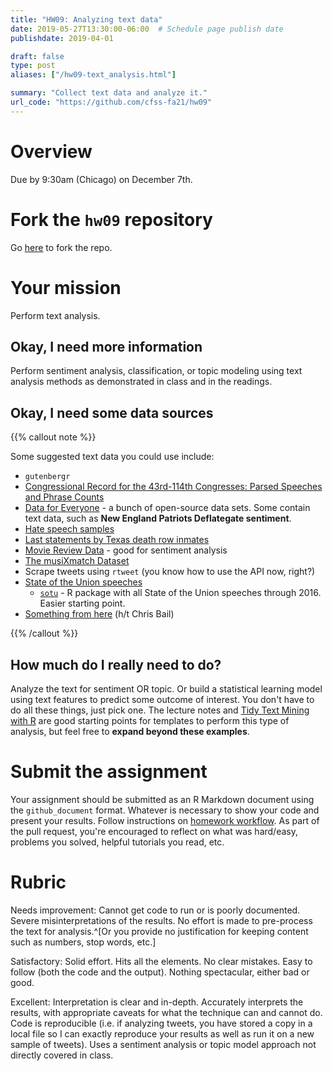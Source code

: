 ```yaml
---
title: "HW09: Analyzing text data"
date: 2019-05-27T13:30:00-06:00  # Schedule page publish date
publishdate: 2019-04-01

draft: false
type: post
aliases: ["/hw09-text_analysis.html"]

summary: "Collect text data and analyze it."
url_code: "https://github.com/cfss-fa21/hw09"
---
```




# Overview

Due by 9:30am (Chicago) on December 7th.

# Fork the `hw09` repository

Go [here](https://github.com/cfss-fa21/hw09) to fork the repo.

# Your mission

Perform text analysis.

## Okay, I need more information

Perform sentiment analysis, classification, or topic modeling using text analysis methods as demonstrated in class and in the readings.

## Okay, I need some data sources

{{% callout note %}}

Some suggested text data you could use include:

* `gutenbergr`
* [Congressional Record for the 43rd-114th Congresses: Parsed Speeches and Phrase Counts](https://data.stanford.edu/congress_text)
* [Data for Everyone](https://www.figure-eight.com/data-for-everyone/) - a bunch of open-source data sets. Some contain text data, such as **New England Patriots Deflategate sentiment**.
* [Hate speech samples](https://github.com/t-davidson/hate-speech-and-offensive-language)
* [Last statements by Texas death row inmates](https://www.tdcj.texas.gov/death_row/dr_executed_offenders.html)
* [Movie Review Data](http://www.cs.cornell.edu/people/pabo/movie-review-data/) - good for sentiment analysis
* [The musiXmatch Dataset](http://millionsongdataset.com/musixmatch/)
* Scrape tweets using `rtweet` (you know how to use the API now, right?)
* [State of the Union speeches](http://www.presidency.ucsb.edu/sou.php)
    * [`sotu`](https://github.com/statsmaths/sotu) - R package with all State of the Union speeches through 2016. Easier starting point.
* [Something from here](https://docs.google.com/spreadsheets/d/1I7cvuCBQxosQK2evTcdL3qtglaEPc0WFEs6rZMx-xiE/edit#gid=0) (h/t Chris Bail)

{{% /callout %}}

## How much do I really need to do?

Analyze the text for sentiment OR topic. Or build a statistical learning model using text features to predict some outcome of interest. You don't have to do all these things, just pick one. The lecture notes and [Tidy Text Mining with R](http://tidytextmining.com/) are good starting points for templates to perform this type of analysis, but feel free to **expand beyond these examples**.

# Submit the assignment

Your assignment should be submitted as an R Markdown document using the `github_document` format. Whatever is necessary to show your code and present your results. Follow instructions on [homework workflow](/faq/homework-guidelines/#homework-workflow). As part of the pull request, you're encouraged to reflect on what was hard/easy, problems you solved, helpful tutorials you read, etc.

# Rubric

Needs improvement: Cannot get code to run or is poorly documented. Severe misinterpretations of the results. No effort is made to pre-process the text for analysis.^[Or you provide no justification for keeping content such as numbers, stop words, etc.]

Satisfactory: Solid effort. Hits all the elements. No clear mistakes. Easy to follow (both the code and the output). Nothing spectacular, either bad or good.

Excellent: Interpretation is clear and in-depth. Accurately interprets the results, with appropriate caveats for what the technique can and cannot do. Code is reproducible (i.e. if analyzing tweets, you have stored a copy in a local file so I can exactly reproduce your results as well as run it on a new sample of tweets). Uses a sentiment analysis or topic model approach not directly covered in class.
